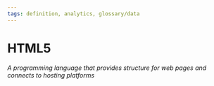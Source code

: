 ```yaml
---
tags: definition, analytics, glossary/data
---
```

#  HTML5
*A programming language that provides structure for web pages and connects to hosting platforms*